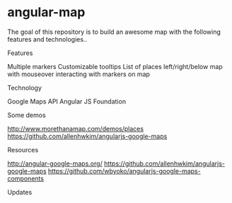 angular-map
===========
The goal of this repository is to build an awesome map with the following features and technologies..

Features

Multiple markers
Customizable tooltips
List of places left/right/below map with mouseover interacting with markers on map

Technology

Google Maps API
Angular JS
Foundation

Some demos

http://www.morethanamap.com/demos/places
https://github.com/allenhwkim/angularjs-google-maps

Resources

http://angular-google-maps.org/
https://github.com/allenhwkim/angularjs-google-maps
https://github.com/wbyoko/angularjs-google-maps-components

Updates